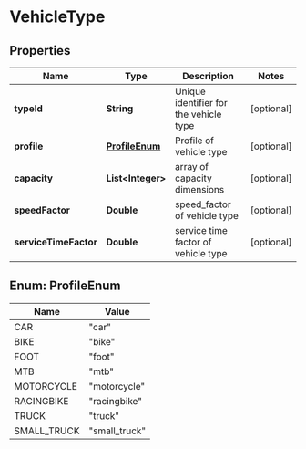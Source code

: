 
# VehicleType

## Properties
Name | Type | Description | Notes
------------ | ------------- | ------------- | -------------
**typeId** | **String** | Unique identifier for the vehicle type |  [optional]
**profile** | [**ProfileEnum**](#ProfileEnum) | Profile of vehicle type |  [optional]
**capacity** | **List&lt;Integer&gt;** | array of capacity dimensions |  [optional]
**speedFactor** | **Double** | speed_factor of vehicle type |  [optional]
**serviceTimeFactor** | **Double** | service time factor of vehicle type |  [optional]


<a name="ProfileEnum"></a>
## Enum: ProfileEnum
Name | Value
---- | -----
CAR | &quot;car&quot;
BIKE | &quot;bike&quot;
FOOT | &quot;foot&quot;
MTB | &quot;mtb&quot;
MOTORCYCLE | &quot;motorcycle&quot;
RACINGBIKE | &quot;racingbike&quot;
TRUCK | &quot;truck&quot;
SMALL_TRUCK | &quot;small_truck&quot;



